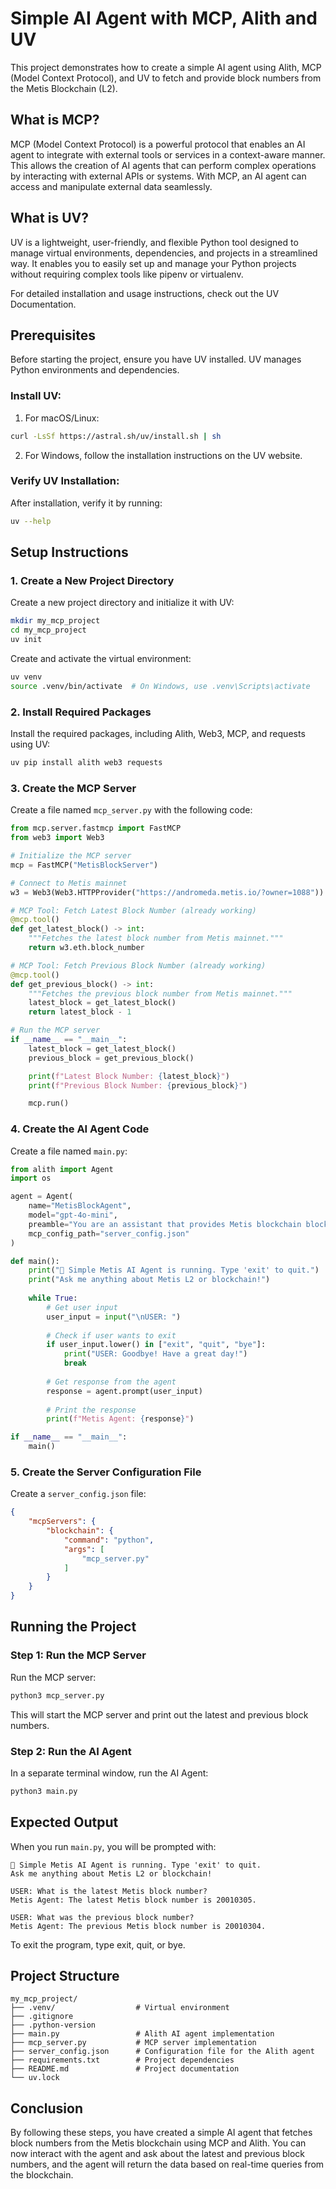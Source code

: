 # Simple AI Agent with MCP, Alith and UV

This project demonstrates how to create a simple AI agent using Alith, MCP (Model Context Protocol), and UV to fetch and provide block numbers from the Metis Blockchain (L2).

## What is MCP?

MCP (Model Context Protocol) is a powerful protocol that enables an AI agent to integrate with external tools or services in a context-aware manner. This allows the creation of AI agents that can perform complex operations by interacting with external APIs or systems. With MCP, an AI agent can access and manipulate external data seamlessly.

## What is UV?

UV is a lightweight, user-friendly, and flexible Python tool designed to manage virtual environments, dependencies, and projects in a streamlined way. It enables you to easily set up and manage your Python projects without requiring complex tools like pipenv or virtualenv.

For detailed installation and usage instructions, check out the UV Documentation.

## Prerequisites

Before starting the project, ensure you have UV installed. UV manages Python environments and dependencies.

### Install UV:

1. For macOS/Linux:
```bash
curl -LsSf https://astral.sh/uv/install.sh | sh
```

2. For Windows, follow the installation instructions on the UV website.

### Verify UV Installation:

After installation, verify it by running:
```bash
uv --help
```

## Setup Instructions

### 1. Create a New Project Directory

Create a new project directory and initialize it with UV:
```bash
mkdir my_mcp_project
cd my_mcp_project
uv init
```

Create and activate the virtual environment:
```bash
uv venv
source .venv/bin/activate  # On Windows, use .venv\Scripts\activate
```

### 2. Install Required Packages

Install the required packages, including Alith, Web3, MCP, and requests using UV:
```bash
uv pip install alith web3 requests
```

### 3. Create the MCP Server

Create a file named `mcp_server.py` with the following code:
```python
from mcp.server.fastmcp import FastMCP
from web3 import Web3

# Initialize the MCP server
mcp = FastMCP("MetisBlockServer")

# Connect to Metis mainnet
w3 = Web3(Web3.HTTPProvider("https://andromeda.metis.io/?owner=1088"))

# MCP Tool: Fetch Latest Block Number (already working)
@mcp.tool()
def get_latest_block() -> int:
    """Fetches the latest block number from Metis mainnet."""
    return w3.eth.block_number

# MCP Tool: Fetch Previous Block Number (already working)
@mcp.tool()
def get_previous_block() -> int:
    """Fetches the previous block number from Metis mainnet."""
    latest_block = get_latest_block()      
    return latest_block - 1

# Run the MCP server
if __name__ == "__main__":
    latest_block = get_latest_block()
    previous_block = get_previous_block()

    print(f"Latest Block Number: {latest_block}")
    print(f"Previous Block Number: {previous_block}")

    mcp.run()
```

### 4. Create the AI Agent Code

Create a file named `main.py`:
```python
from alith import Agent
import os

agent = Agent(
    name="MetisBlockAgent",
    model="gpt-4o-mini",
    preamble="You are an assistant that provides Metis blockchain block numbers.",
    mcp_config_path="server_config.json"
)

def main():
    print("🤖 Simple Metis AI Agent is running. Type 'exit' to quit.")
    print("Ask me anything about Metis L2 or blockchain!")
    
    while True:
        # Get user input
        user_input = input("\nUSER: ")
        
        # Check if user wants to exit
        if user_input.lower() in ["exit", "quit", "bye"]:
            print("USER: Goodbye! Have a great day!")
            break
        
        # Get response from the agent
        response = agent.prompt(user_input)
        
        # Print the response
        print(f"Metis Agent: {response}")

if __name__ == "__main__":
    main()
```

### 5. Create the Server Configuration File

Create a `server_config.json` file:
```json
{
    "mcpServers": {
        "blockchain": {
            "command": "python",
            "args": [
                "mcp_server.py"
            ]
        }
    }
}
```

## Running the Project

### Step 1: Run the MCP Server

Run the MCP server:
```bash
python3 mcp_server.py
```
This will start the MCP server and print out the latest and previous block numbers.

### Step 2: Run the AI Agent

In a separate terminal window, run the AI Agent:
```bash
python3 main.py
```

## Expected Output

When you run `main.py`, you will be prompted with:
```
🤖 Simple Metis AI Agent is running. Type 'exit' to quit.
Ask me anything about Metis L2 or blockchain!

USER: What is the latest Metis block number?
Metis Agent: The latest Metis block number is 20010305.

USER: What was the previous block number?
Metis Agent: The previous Metis block number is 20010304.
```

To exit the program, type exit, quit, or bye.

## Project Structure

```
my_mcp_project/
├── .venv/                  # Virtual environment
├── .gitignore
├── .python-version
├── main.py                 # Alith AI agent implementation
├── mcp_server.py           # MCP server implementation
├── server_config.json      # Configuration file for the Alith agent
├── requirements.txt        # Project dependencies
├── README.md               # Project documentation
└── uv.lock
```

## Conclusion

By following these steps, you have created a simple AI agent that fetches block numbers from the Metis blockchain using MCP and Alith. You can now interact with the agent and ask about the latest and previous block numbers, and the agent will return the data based on real-time queries from the blockchain.